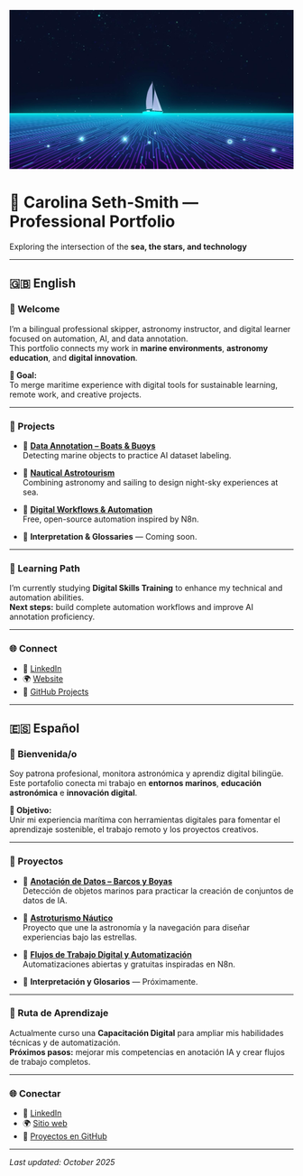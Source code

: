 ![Header Banner](./banner.jpg)

# 🌊 Carolina Seth-Smith — Professional Portfolio  
Exploring the intersection of the **sea, the stars, and technology**

---

## 🇬🇧 English

### 👋 Welcome  
I’m a bilingual professional skipper, astronomy instructor, and digital learner focused on automation, AI, and data annotation.  
This portfolio connects my work in **marine environments**, **astronomy education**, and **digital innovation**.

**🎯 Goal:**  
To merge maritime experience with digital tools for sustainable learning, remote work, and creative projects.

---

### 🚀 Projects
- 🔹 [**Data Annotation – Boats & Buoys**](https://github.com/carolinasethsmith-dotcom/data-annotation-boats-buoys)  
  Detecting marine objects to practice AI dataset labeling.

- 🔹 [**Nautical Astrotourism**](https://github.com/carolinasethsmith-dotcom/Nautical_Astrotourism)  
  Combining astronomy and sailing to design night-sky experiences at sea.

- 🔹 [**Digital Workflows & Automation**](https://github.com/carolinasethsmith-dotcom/Digital_Workflows_and_Automation)  
  Free, open-source automation inspired by N8n.

- 🔹 **Interpretation & Glossaries** — Coming soon.

---

### 🧭 Learning Path
I’m currently studying **Digital Skills Training** to enhance my technical and automation abilities.  
**Next steps:** build complete automation workflows and improve AI annotation proficiency.

---

### 🌐 Connect
- 🔗 [LinkedIn](https://linkedin.com/in/yourprofile)  
- 🌍 [Website](https://yourwebsite.com)  
- 🐙 [GitHub Projects](https://github.com/carolinasethsmith-dotcom)

---

## 🇪🇸 Español

### 👋 Bienvenida/o  
Soy patrona profesional, monitora astronómica y aprendiz digital bilingüe.  
Este portafolio conecta mi trabajo en **entornos marinos**, **educación astronómica** e **innovación digital**.

**🎯 Objetivo:**  
Unir mi experiencia marítima con herramientas digitales para fomentar el aprendizaje sostenible, el trabajo remoto y los proyectos creativos.

---

### 🚀 Proyectos
- 🔹 [**Anotación de Datos – Barcos y Boyas**](https://github.com/carolinasethsmith-dotcom/data-annotation-boats-buoys)  
  Detección de objetos marinos para practicar la creación de conjuntos de datos de IA.

- 🔹 [**Astroturismo Náutico**](https://github.com/carolinasethsmith-dotcom/Nautical_Astrotourism)  
  Proyecto que une la astronomía y la navegación para diseñar experiencias bajo las estrellas.

- 🔹 [**Flujos de Trabajo Digital y Automatización**](https://github.com/carolinasethsmith-dotcom/Digital_Workflows_and_Automation)  
  Automatizaciones abiertas y gratuitas inspiradas en N8n.

- 🔹 **Interpretación y Glosarios** — Próximamente.

---

### 🧭 Ruta de Aprendizaje
Actualmente curso una **Capacitación Digital** para ampliar mis habilidades técnicas y de automatización.  
**Próximos pasos:** mejorar mis competencias en anotación IA y crear flujos de trabajo completos.

---

### 🌐 Conectar
- 🔗 [LinkedIn](https://linkedin.com/in/yourprofile)  
- 🌍 [Sitio web](https://yourwebsite.com)  
- 🐙 [Proyectos en GitHub](https://github.com/carolinasethsmith-dotcom)

---

_Last updated: October 2025_
